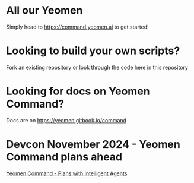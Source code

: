 # All our Yeomen
Simply head to https://command.yeomen.ai to get started!

# Looking to build your own scripts?
Fork an existing repository or look through the code here in this repository

# Looking for docs on Yeomen Command?
Docs are on https://yeomen.gitbook.io/command

# Devcon November 2024 - Yeomen Command plans ahead
[Yeomen Command - Plans with Intelligent Agents](https://www.youtube.com/watch?v=C7DaJS79ocI)

